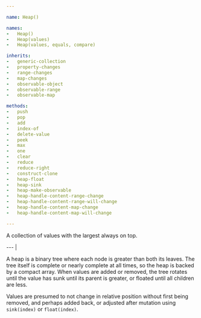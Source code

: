 ```yaml
---

name: Heap()

names:
-   Heap()
-   Heap(values)
-   Heap(values, equals, compare)

inherits:
-   generic-collection
-   property-changes
-   range-changes
-   map-changes
-   observable-object
-   observable-range
-   observable-map

methods:
-   push
-   pop
-   add
-   index-of
-   delete-value
-   peek
-   max
-   one
-   clear
-   reduce
-   reduce-right
-   construct-clone
-   heap-float
-   heap-sink
-   heap-make-observable
-   heap-handle-content-range-change
-   heap-handle-content-range-will-change
-   heap-handle-content-map-change
-   heap-handle-content-map-will-change

---
```


A collection of values with the largest always on top.

--- |

A heap is a binary tree where each node is greater than both its leaves.
The tree itself is complete or nearly complete at all times, so the heap is
backed by a compact array.
When values are added or removed, the tree rotates until the value has sunk
until its parent is greater, or floated until all children are less.

Values are presumed to not change in relative position without first being
removed, and perhaps added back, or adjusted after mutation using `sink(index)`
or `float(index)`.


